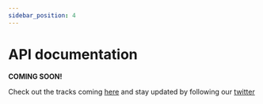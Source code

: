 ```yaml
---
sidebar_position: 4
---
```


# API documentation

**COMING SOON!**

Check out the tracks coming [here](pages/tracks) and stay updated by following our [twitter](https://twitter.com/authdeck)